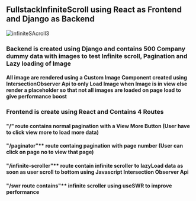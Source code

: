 ## FullstackInfiniteScroll using React as Frontend and Django as Backend
![infiniteSAcroll3](https://user-images.githubusercontent.com/65633542/116314846-80899300-a764-11eb-9859-b6397bfc0905.gif)
### Backend is created using Django and contains 500 Company dummy data with images to test Infinite scroll, Pagination and Lazy loading of Image

#### All image are rendered using a Custom Image Component created using IntersectionObserver Api to only Load Image when Image is in view else render a placeholder so that not all images are loaded on page load to give performance boost

### Frontend is create using React and Contains 4 Routes

#### "/" route contains normal pagination with a View More Button (User have to click view more to load more data) <br>

#### "/paginator"** route containg pagination with page number (User can click on page no to view that page) <br>

#### "/infinite-scroller"** route contain infinite scroller to lazyLoad data as soon as user scroll to bottom using Javascript Intersection Observer Api<br>

#### "/swr route contains"** infinite scroller using useSWR to improve performance <br>




